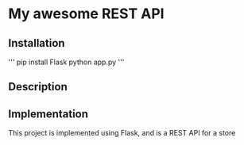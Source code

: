 # My awesome REST API

## Installation

'''
pip install Flask
python app.py
'''

## Description

## Implementation

This project is implemented using Flask, and is a REST API for a store
